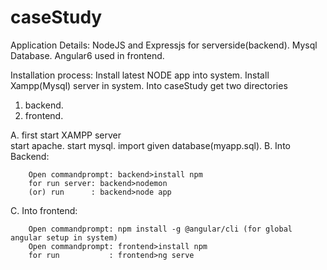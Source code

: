 # caseStudy
Application Details:
  NodeJS and Expressjs for serverside(backend).
  Mysql Database.
  Angular6 used in frontend.

Installation process:
  Install latest NODE app into system.
  Install Xampp(Mysql) server in system.
 Into caseStudy get two directories
  1. backend.
  2. frontend.
  
  A. first start XAMPP server  
        start apache.
        start mysql.
        import given database(myapp.sql).
  B. Into Backend:
  
        Open commandprompt: backend>install npm
        for run server: backend>nodemon 
        (or) run      : backend>node app
  C. Into frontend:
  
        Open commandprompt: npm install -g @angular/cli (for global angular setup in system)
        Open commandprompt: frontend>install npm 
        for run           : frontend>ng serve
     
  

